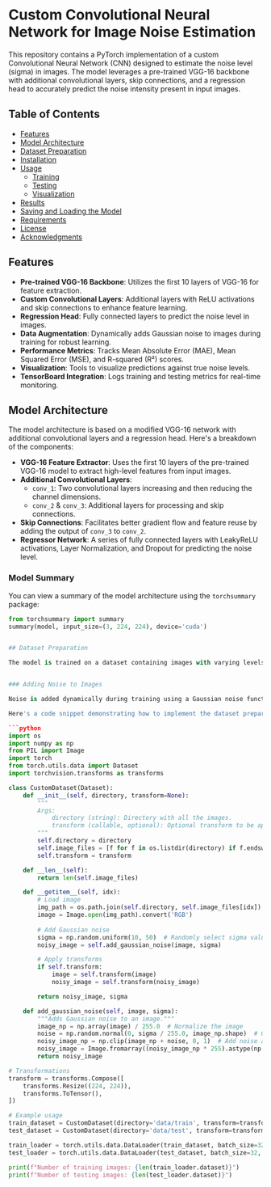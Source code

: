 # Custom Convolutional Neural Network for Image Noise Estimation

This repository contains a PyTorch implementation of a custom Convolutional Neural Network (CNN) designed to estimate the noise level (sigma) in images. The model leverages a pre-trained VGG-16 backbone with additional convolutional layers, skip connections, and a regression head to accurately predict the noise intensity present in input images.

## Table of Contents

- [Features](#features)
- [Model Architecture](#model-architecture)
- [Dataset Preparation](#dataset-preparation)
- [Installation](#installation)
- [Usage](#usage)
  - [Training](#training)
  - [Testing](#testing)
  - [Visualization](#visualization)
- [Results](#results)
- [Saving and Loading the Model](#saving-and-loading-the-model)
- [Requirements](#requirements)
- [License](#license)
- [Acknowledgments](#acknowledgments)

## Features

- **Pre-trained VGG-16 Backbone**: Utilizes the first 10 layers of VGG-16 for feature extraction.
- **Custom Convolutional Layers**: Additional layers with ReLU activations and skip connections to enhance feature learning.
- **Regression Head**: Fully connected layers to predict the noise level in images.
- **Data Augmentation**: Dynamically adds Gaussian noise to images during training for robust learning.
- **Performance Metrics**: Tracks Mean Absolute Error (MAE), Mean Squared Error (MSE), and R-squared (R²) scores.
- **Visualization**: Tools to visualize predictions against true noise levels.
- **TensorBoard Integration**: Logs training and testing metrics for real-time monitoring.

## Model Architecture

The model architecture is based on a modified VGG-16 network with additional convolutional layers and a regression head. Here's a breakdown of the components:

- **VGG-16 Feature Extractor**: Uses the first 10 layers of the pre-trained VGG-16 model to extract high-level features from input images.
- **Additional Convolutional Layers**: 
  - `conv_1`: Two convolutional layers increasing and then reducing the channel dimensions.
  - `conv_2` & `conv_3`: Additional layers for processing and skip connections.
- **Skip Connections**: Facilitates better gradient flow and feature reuse by adding the output of `conv_3` to `conv_2`.
- **Regressor Network**: A series of fully connected layers with LeakyReLU activations, Layer Normalization, and Dropout for predicting the noise level.

### Model Summary

You can view a summary of the model architecture using the `torchsummary` package:

```python
from torchsummary import summary
summary(model, input_size=(3, 224, 224), device='cuda')


## Dataset Preparation

The model is trained on a dataset containing images with varying levels of synthetic Gaussian noise. The dataset structure should be as follows:


### Adding Noise to Images

Noise is added dynamically during training using a Gaussian noise function. The `CustomDataset` class handles the loading and augmentation of images by adding random noise based on a sigma value.

Here's a code snippet demonstrating how to implement the dataset preparation:

```python
import os
import numpy as np
from PIL import Image
import torch
from torch.utils.data import Dataset
import torchvision.transforms as transforms

class CustomDataset(Dataset):
    def __init__(self, directory, transform=None):
        """
        Args:
            directory (string): Directory with all the images.
            transform (callable, optional): Optional transform to be applied on a sample.
        """
        self.directory = directory
        self.image_files = [f for f in os.listdir(directory) if f.endswith(('.png', '.jpg', '.jpeg'))]
        self.transform = transform

    def __len__(self):
        return len(self.image_files)

    def __getitem__(self, idx):
        # Load image
        img_path = os.path.join(self.directory, self.image_files[idx])
        image = Image.open(img_path).convert('RGB')
        
        # Add Gaussian noise
        sigma = np.random.uniform(10, 50)  # Randomly select sigma value for noise
        noisy_image = self.add_gaussian_noise(image, sigma)

        # Apply transforms
        if self.transform:
            image = self.transform(image)
            noisy_image = self.transform(noisy_image)

        return noisy_image, sigma

    def add_gaussian_noise(self, image, sigma):
        """Adds Gaussian noise to an image."""
        image_np = np.array(image) / 255.0  # Normalize the image
        noise = np.random.normal(0, sigma / 255.0, image_np.shape)  # Generate noise
        noisy_image_np = np.clip(image_np + noise, 0, 1)  # Add noise and clip to valid range
        noisy_image = Image.fromarray((noisy_image_np * 255).astype(np.uint8))  # Convert back to PIL Image
        return noisy_image

# Transformations
transform = transforms.Compose([
    transforms.Resize((224, 224)),
    transforms.ToTensor(),
])

# Example usage
train_dataset = CustomDataset(directory='data/train', transform=transform)
test_dataset = CustomDataset(directory='data/test', transform=transform)

train_loader = torch.utils.data.DataLoader(train_dataset, batch_size=32, shuffle=True)
test_loader = torch.utils.data.DataLoader(test_dataset, batch_size=32, shuffle=False)

print(f"Number of training images: {len(train_loader.dataset)}")
print(f"Number of testing images: {len(test_loader.dataset)}")
